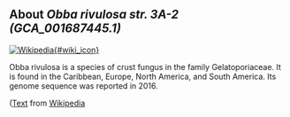 
About *Obba rivulosa str. 3A-2 (GCA\_001687445.1)* 
--------------------------------------------------------------

[![Wikipedia](/img/wikipedia_logo_v2_en.png){#wiki_icon}](http://en.wikipedia.org/wiki/Obba_rivulosa)

Obba rivulosa is a species of crust fungus in the family Gelatoporiaceae. It is
found in the Caribbean, Europe, North America, and South America. Its genome
sequence was reported in 2016.

([Text](http://en.wikipedia.org/wiki/Obba_rivulosa) from [Wikipedia](http://en.wikipedia.org/) 

